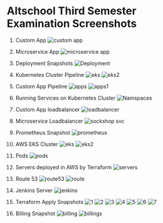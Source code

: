 # Altschool Third Semester Examination Screenshots

1. Custom App
![custom app](voting.jpg)

1. Microservice App
![microservice app](sockshop.jpg)

1. Deployment Snapshots
![Deployment](all_deployments.jpg)

1. Kubernetes Cluster Pipeline
![eks](eks_pipeline.jpg)
![eks2](eks_pipeline_2.jpg)

1. Custom App Pipeline
![apps](deploy_apps_pipeline.jpg)
![apps1](deploy_apps_2_pipeline.jpg)

1. Running Services on Kubernetes Cluster
![Namspaces](namespaces.jpg)

1. Custom App loadbalancer
![loadbalancer](app_lb.jpg)

1. Microservice Loadbalancer
![sockshop svc](sockshop1.jpg)

1. Prometheus Snapshot
![prometheus]()

1. AWS EKS Cluster
![eks](eks.jpg)
![eks2](eks2.jpg)

1. Pods
![pods](pods.jpg)

1. Servers deployed in AWS by Terraform
![servers](servers.jpg)

1. Route 53
![route53](route.jpg)
![route](route53.jpg)

1. Jenkins Server
![jenkins](jenkins.jpg)

1. Terraform Apply Snapshots
![1](console.jpg)
![2](console2.jpg)
![3](console3.jpg)
![4](console4.jpg)
![5](console5.jpg)
![6](console6.jpg)
![7](console7.jpg)

1. Billing Snapshot
![billing](billing.jpg)
![billings](billing2.jpg)


